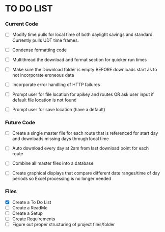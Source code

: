 TO DO LIST
===========

### Current Code
- [ ] Modify time pulls for local time of both daylight savings and standard. Currently pulls UDT time frames.
- [ ] Condense formatting code
- [ ] Multithread the download and format section for quicker run times
- [ ] Make sure the Download folder is empty BEFORE downloads start as to not incorporate eroneous data
- [ ] Incorporate error handling of HTTP failures
- [ ] Prompt user for file location for apikey and routes OR ask user input if default file location is not found
- [ ] Prompt user for save location (have a default)

 
### Future Code
- [ ] Create a single master file for each route that is referenced for start day and downloads missing days through local time
- [ ] Auto download every day at 2am from last download point for each route
- [ ] Combine all master files into a database
- [ ] Create graphical displays that compare different date ranges/time of day periods so Excel processing is no longer needed
 
 
### Files
- [x] Create a To Do List
- [ ] Create a ReadMe
- [ ] Create a Setup
- [ ] Create Requirements
- [ ] Figure out proper structuring of project files/folder